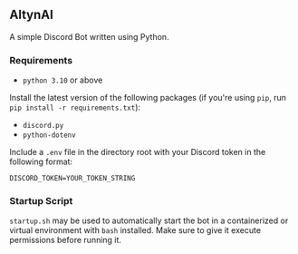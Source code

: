 ## AltynAI

A simple Discord Bot written using Python.

### Requirements

- `python 3.10` or above

Install the latest version of the following packages (if you're using `pip`, run `pip install -r requirements.txt`):

- `discord.py`
- `python-dotenv`

Include a `.env` file in the directory root with your Discord token in the following format:

  ```properties
  DISCORD_TOKEN=YOUR_TOKEN_STRING
  ```

### Startup Script

`startup.sh` may be used to automatically start the bot in a containerized or virtual environment 
with `bash` installed. Make sure to give it execute permissions before running it.
